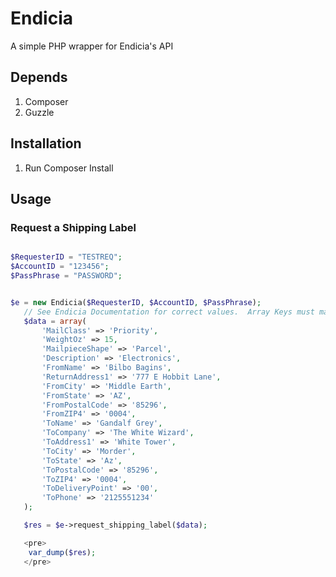 Endicia
=======

A simple PHP wrapper for Endicia's API 

## Depends
1. Composer
2. Guzzle

## Installation 
1. Run Composer Install

## Usage 

### Request a Shipping Label 

 ``` php

$RequesterID = "TESTREQ"; 
$AccountID = "123456"; 
$PassPhrase = "PASSWORD"; 

 
$e = new Endicia($RequesterID, $AccountID, $PassPhrase);
	// See Endicia Documentation for correct values.  Array Keys must match XML node name 
	$data = array(
		'MailClass' => 'Priority', 
		'WeightOz' => 15,
		'MailpieceShape' => 'Parcel', 
		'Description' => 'Electronics', 
		'FromName' => 'Bilbo Bagins',  
		'ReturnAddress1' => '777 E Hobbit Lane', 
		'FromCity' => 'Middle Earth', 
		'FromState' => 'AZ', 
		'FromPostalCode' => '85296', 
		'FromZIP4' => '0004', 
		'ToName' => 'Gandalf Grey',
		'ToCompany' => 'The White Wizard',
		'ToAddress1' => 'White Tower',
		'ToCity' => 'Morder',
		'ToState' => 'Az',
		'ToPostalCode' => '85296',
		'ToZIP4' => '0004', 
		'ToDeliveryPoint' => '00',
		'ToPhone' => '2125551234' 
	); 

	$res = $e->request_shipping_label($data);

	<pre>
	 var_dump($res);
	</pre>

  ```
